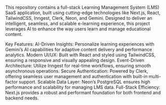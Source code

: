This repository contains a full-stack Learning Management System (LMS) SaaS application, built using cutting-edge technologies like Next.js, React, TailwindCSS, Inngest, Clerk, Neon, and Gemini. Designed to deliver an intelligent, seamless, and scalable e-learning experience, this project leverages AI to enhance the way users learn and manage educational content.

Key Features:
AI-Driven Insights: Personalize learning experiences with Gemini’s AI capabilities for adaptive content delivery and performance analytics.
Modern UI/UX: Built with React and styled using TailwindCSS, ensuring a responsive and visually appealing design.
Event-Driven Architecture: Utilize Inngest for real-time workflows, ensuring smooth asynchronous operations.
Secure Authentication: Powered by Clerk, offering seamless user management and authentication with built-in multi-factor support.
Scalable Data Layer: Neon’s PostgreSQL ensures high performance and scalability for managing LMS data.
Full-Stack Efficiency: Next.js provides a robust and performant foundation for both frontend and backend needs.
